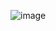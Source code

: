 ![image](https://github.com/valterbjeronimo/python_django/assets/161046552/f5e2b019-8b9c-4568-b31f-6fe5dec8b428)
